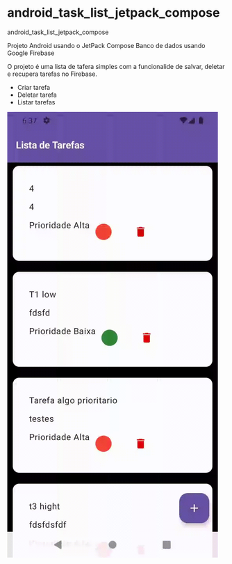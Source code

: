 # android_task_list_jetpack_compose
android_task_list_jetpack_compose


Projeto Android usando o JetPack Compose
Banco de dados usando Google Firebase


O projeto é uma lista de tafera simples com a funcionalide de salvar, deletar e recupera tarefas no Firebase.
- Criar tarefa
- Deletar tarefa
- Listar tarefas

![Texto alternativo](lista_tarefa_compose.gif)
